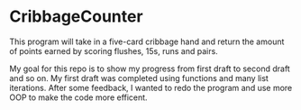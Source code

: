 # CribbageCounter

This program will take in a five-card cribbage hand and return the amount of points earned by scoring flushes, 15s, runs and pairs.

My goal for this repo is to show my progress from first draft to second draft and so on. My first draft was completed using functions and many list iterations. After some feedback, I wanted to redo the program and use more OOP to make the code more efficent.
